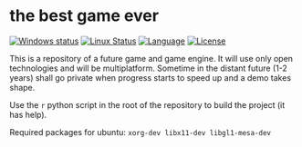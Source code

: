 # the best game ever

[![Windows status](https://ci.appveyor.com/api/projects/status/h2wfkb1y546x5tsw?svg=true)](https://ci.appveyor.com/project/onqtam/game)
[![Linux Status](https://travis-ci.org/onqtam/game.svg?branch=master)](https://travis-ci.org/onqtam/game)
[![Language](https://img.shields.io/badge/language-C++-blue.svg)](https://isocpp.org/)
[![License](http://img.shields.io/badge/license-MIT-blue.svg)](http://opensource.org/licenses/MIT)

This is a repository of a future game and game engine. It will use only open technologies and will be multiplatform.
Sometime in the distant future (1-2 years) shall go private when progress starts to speed up and a demo takes shape.

Use the ```r``` python script in the root of the repository to build the project (it has help).

Required packages for ubuntu: ```xorg-dev libx11-dev libgl1-mesa-dev```
